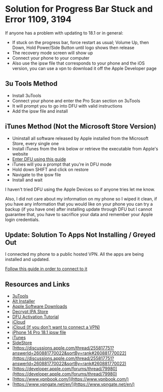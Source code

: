 # Solution for Progress Bar Stuck and Error 1109, 3194

If anyone has a problem with updating to 18.1 or in general:

* If stuck on the progress bar, force restart as usual; Volume Up, then Down, Hold Power/Side Button until logo shows then release
* The recovery mode screen will show up
* Connect your phone to your computer
* Also use the ipsw file that corresponds to your phone and the iOS version, you can use a vpn to download it off the Apple Developer page

## 3u Tools Method

* Install 3uTools
* Connect your phone and enter the Pro Scan section on 3uTools
* It will prompt you to go into DFU with valid instructions
* Add the ipsw file and install

## iTunes Method (Not the Microsoft Store Version)

* Uninstall all software released by Apple installed from the Microsoft Store, every single one
* Install iTunes from the link below or retrieve the executable from Apple's website
* [Enter DFU using this guide](https://www.youtube.com/watch?v=GC99eOYAQJc)
* iTunes will you a prompt that you're in DFU mode
* Hold down SHIFT and click on restore
* Navigate to the ipsw file
* Install and wait

I haven't tried DFU using the Apple Devices so if anyone tries let me know.

Also, I did not care about my information on my phone so I wiped it clean, if you have any information that you would like on your phone you can try a backup (if you have one) after installing update through DFU but I cannot guarantee that, you have to sacrifice your data and remember your Apple login credentials.

## Update: Solution To Apps Not Installing / Greyed Out

I connected my phone to a public hosted VPN. All the apps are being installed and updated.

[Follow this guide in order to connect to it](https://www.vpngate.net/en/howto_l2tp.aspx#ios)

## Resources and Links

* [3uTools](https://www.3u.com/)
* [Alt Installer](https://cdn.altstore.io/file/altstore/altinstaller.zip)
* [Apple Software Downloads](https://developer.apple.com/download/)
* [Decrypt IPA Store](https://decrypt.day/)
* [DFU Activation Tutorial](https://www.youtube.com/watch?v=GC99eOYAQJc&pp=ygUjaG93IHRvIGVudGVyIGRmdSBtb2RlIGlwaG9uZSAxNCBwcm8%3D)
* [iCloud](https://updates.cdn-apple.com/2020/windows/001-39935-20200911-1A70AA56-F448-11EA-8CC0-99D41950005E/iCloudSetup.exe)
* [iCloud (If you don't want to connect a VPN)](https://www.mediafire.com/file/92hrp81uzzzsp75/iCloudSetup.exe/file)
* [iPhone 14 Pro 18.1 ipsw file](https://www.mediafire.com/file/jljkwe6gi92ppez/iPhone15%252C2_18.1_22B83_Restore.ipsw/file)
* [iTunes](https://www.apple.com/itunes/download/win64/)
* [SideStore](https://github.com/SideStore/SideStore/)
* [https://discussions.apple.com/thread/255817751?answerId=260881770022&sortBy=rank#260881770022](https://discussions.apple.com/thread/255817751?answerId=260881770022&sortBy=rank#260881770022)
* [https://developer.apple.com/forums/thread/79980](https://developer.apple.com/forums/thread/79980)
* [https://www.vpnbook.com/](https://www.vpnbook.com/)
* [https://www.vpngate.net/en/](https://www.vpngate.net/en/)
